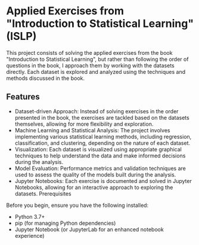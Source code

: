 # Applied Exercises from "Introduction to Statistical Learning" (ISLP)

This project consists of solving the applied exercises from the book "Introduction to Statistical Learning", but rather than following the order of questions in the book, I approach them by working with the datasets directly. Each dataset is explored and analyzed using the techniques and methods discussed in the book.

## Features
- Dataset-driven Approach: Instead of solving exercises in the order presented in the book, the exercises are tackled based on the datasets themselves, allowing for more flexibility and exploration.
- Machine Learning and Statistical Analysis: The project involves implementing various statistical learning methods, including regression, classification, and clustering, depending on the nature of each dataset.
- Visualization: Each dataset is visualized using appropriate graphical techniques to help understand the data and make informed decisions during the analysis.
- Model Evaluation: Performance metrics and validation techniques are used to assess the quality of the models built during the analysis.
- Jupyter Notebooks: Each exercise is documented and solved in Jupyter Notebooks, allowing for an interactive approach to exploring the datasets.
Prerequisites

Before you begin, ensure you have the following installed:

- Python 3.7+
- pip (for managing Python dependencies)
- Jupyter Notebook (or JupyterLab for an enhanced notebook experience)
